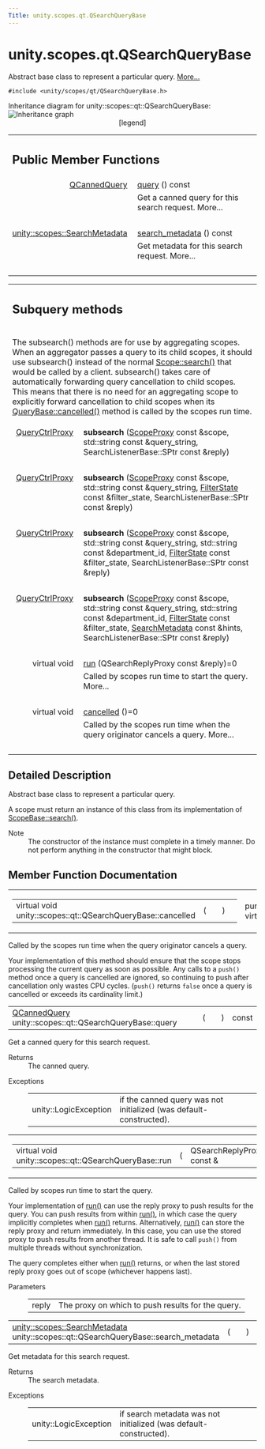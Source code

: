 ```yaml
---
Title: unity.scopes.qt.QSearchQueryBase
---
```


# unity.scopes.qt.QSearchQueryBase

<p>Abstract base class to represent a particular query.  
<a href="#details">More...</a></p>
<p><code>#include &lt;unity/scopes/qt/QSearchQueryBase.h&gt;</code></p>
Inheritance diagram for unity::scopes::qt::QSearchQueryBase:
<img src="https://developer.ubuntu.com/static/devportal_uploaded/86a16478-1166-4c43-b214-b98ac15fb9ea-../unity.scopes.qt.QSearchQueryBase/classunity_1_1scopes_1_1qt_1_1_q_search_query_base__inherit__graph.png" border="0" usemap="#unity_1_1scopes_1_1qt_1_1_q_search_query_base_inherit__map" alt="Inheritance graph"/>
<map name="unity_1_1scopes_1_1qt_1_1_q_search_query_base_inherit__map" id="unity_1_1scopes_1_1qt_1_1_q_search_query_base_inherit__map">
</map>
<center><span class="legend">[legend]</span></center>
<table class="memberdecls">
<tr class="heading"><td colspan="2"><h2 class="groupheader">
Public Member Functions</h2></td></tr>
<tr class="memitem:a1ad69c195d42ecaea4a7851f1dfc6023"><td class="memItemLeft" align="right" valign="top"><a class="el" href="unity.scopes.qt.QCannedQuery.md">QCannedQuery</a>&#160;</td><td class="memItemRight" valign="bottom"><a class="el" href="#a1ad69c195d42ecaea4a7851f1dfc6023">query</a> () const </td></tr>
<tr class="memdesc:a1ad69c195d42ecaea4a7851f1dfc6023"><td class="mdescLeft">&#160;</td><td class="mdescRight">Get a canned query for this search request.  More...<br /></td></tr>
<tr class="separator:a1ad69c195d42ecaea4a7851f1dfc6023"><td class="memSeparator" colspan="2">&#160;</td></tr>
<tr class="memitem:a222670a440c3712d1bf5cfe220d6f55a"><td class="memItemLeft" align="right" valign="top"><a class="el" href="unity.scopes.SearchMetadata.md">unity::scopes::SearchMetadata</a>&#160;</td><td class="memItemRight" valign="bottom"><a class="el" href="#a222670a440c3712d1bf5cfe220d6f55a">search_metadata</a> () const </td></tr>
<tr class="memdesc:a222670a440c3712d1bf5cfe220d6f55a"><td class="mdescLeft">&#160;</td><td class="mdescRight">Get metadata for this search request.  More...<br /></td></tr>
<tr class="separator:a222670a440c3712d1bf5cfe220d6f55a"><td class="memSeparator" colspan="2">&#160;</td></tr>
</table><table class="memberdecls">
<tr class="heading"><td colspan="2"><h2 class="groupheader">
Subquery methods</h2></td></tr>
<tr><td class="ititle" colspan="2"><p>The subsearch() methods are for use by aggregating scopes. When an aggregator passes a query to its child scopes, it should use subsearch() instead of the normal <a class="el" href="unity.scopes.Scope.md#a09976690ca801ecada50687df6046a29" title="Initiates a search query. ">Scope::search()</a> that would be called by a client. subsearch() takes care of automatically forwarding query cancellation to child scopes. This means that there is no need for an aggregating scope to explicitly forward cancellation to child scopes when its <a class="el" href="unity.scopes.QueryBase.md#a596b19dbfd6efe96b834be75a9b64c68" title="Called by the scopes run time when the query originator cancels a query. ">QueryBase::cancelled()</a> method is called by the scopes run time. </p>
</td></tr>
<tr class="memitem:ab4977a32f485b4c7ac561a99d4b2af28"><td class="memItemLeft" align="right" valign="top">
<a class="el" href="unity.scopes.md#a35e73cba26e0db0b36ffa0283a7d55dd">QueryCtrlProxy</a>&#160;</td><td class="memItemRight" valign="bottom"><b>subsearch</b> (<a class="el" href="unity.scopes.md#a94db15da410f8419e4da711db842aaae">ScopeProxy</a> const &amp;scope, std::string const &amp;query_string, SearchListenerBase::SPtr const &amp;reply)</td></tr>
<tr class="separator:ab4977a32f485b4c7ac561a99d4b2af28"><td class="memSeparator" colspan="2">&#160;</td></tr>
<tr class="memitem:a30757461a1f7de8808ebbabf4355b2d1"><td class="memItemLeft" align="right" valign="top">
<a class="el" href="unity.scopes.md#a35e73cba26e0db0b36ffa0283a7d55dd">QueryCtrlProxy</a>&#160;</td><td class="memItemRight" valign="bottom"><b>subsearch</b> (<a class="el" href="unity.scopes.md#a94db15da410f8419e4da711db842aaae">ScopeProxy</a> const &amp;scope, std::string const &amp;query_string, <a class="el" href="unity.scopes.FilterState.md">FilterState</a> const &amp;filter_state, SearchListenerBase::SPtr const &amp;reply)</td></tr>
<tr class="separator:a30757461a1f7de8808ebbabf4355b2d1"><td class="memSeparator" colspan="2">&#160;</td></tr>
<tr class="memitem:a8c30e6afd06543a53773f32d3a8fb007"><td class="memItemLeft" align="right" valign="top">
<a class="el" href="unity.scopes.md#a35e73cba26e0db0b36ffa0283a7d55dd">QueryCtrlProxy</a>&#160;</td><td class="memItemRight" valign="bottom"><b>subsearch</b> (<a class="el" href="unity.scopes.md#a94db15da410f8419e4da711db842aaae">ScopeProxy</a> const &amp;scope, std::string const &amp;query_string, std::string const &amp;department_id, <a class="el" href="unity.scopes.FilterState.md">FilterState</a> const &amp;filter_state, SearchListenerBase::SPtr const &amp;reply)</td></tr>
<tr class="separator:a8c30e6afd06543a53773f32d3a8fb007"><td class="memSeparator" colspan="2">&#160;</td></tr>
<tr class="memitem:a25141482608f312ae9c17564538cd143"><td class="memItemLeft" align="right" valign="top">
<a class="el" href="unity.scopes.md#a35e73cba26e0db0b36ffa0283a7d55dd">QueryCtrlProxy</a>&#160;</td><td class="memItemRight" valign="bottom"><b>subsearch</b> (<a class="el" href="unity.scopes.md#a94db15da410f8419e4da711db842aaae">ScopeProxy</a> const &amp;scope, std::string const &amp;query_string, std::string const &amp;department_id, <a class="el" href="unity.scopes.FilterState.md">FilterState</a> const &amp;filter_state, <a class="el" href="unity.scopes.SearchMetadata.md">SearchMetadata</a> const &amp;hints, SearchListenerBase::SPtr const &amp;reply)</td></tr>
<tr class="separator:a25141482608f312ae9c17564538cd143"><td class="memSeparator" colspan="2">&#160;</td></tr>
<tr class="memitem:ae12e4040935c2240f2f02482acd49e89"><td class="memItemLeft" align="right" valign="top">virtual void&#160;</td><td class="memItemRight" valign="bottom"><a class="el" href="#ae12e4040935c2240f2f02482acd49e89">run</a> (QSearchReplyProxy const &amp;reply)=0</td></tr>
<tr class="memdesc:ae12e4040935c2240f2f02482acd49e89"><td class="mdescLeft">&#160;</td><td class="mdescRight">Called by scopes run time to start the query.  More...<br /></td></tr>
<tr class="separator:ae12e4040935c2240f2f02482acd49e89"><td class="memSeparator" colspan="2">&#160;</td></tr>
<tr class="memitem:a811927afeb090c114fd8ad5b459ec4e7"><td class="memItemLeft" align="right" valign="top">virtual void&#160;</td><td class="memItemRight" valign="bottom"><a class="el" href="#a811927afeb090c114fd8ad5b459ec4e7">cancelled</a> ()=0</td></tr>
<tr class="memdesc:a811927afeb090c114fd8ad5b459ec4e7"><td class="mdescLeft">&#160;</td><td class="mdescRight">Called by the scopes run time when the query originator cancels a query.  More...<br /></td></tr>
<tr class="separator:a811927afeb090c114fd8ad5b459ec4e7"><td class="memSeparator" colspan="2">&#160;</td></tr>
</table>
<a name="details" id="details"></a><h2 class="groupheader">Detailed Description</h2>
<p>Abstract base class to represent a particular query. </p>
<p>A scope must return an instance of this class from its implementation of <a class="el" href="unity.scopes.ScopeBase.md#a0e4969ff26dc1d396d74c56d896fd564" title="Called by the scopes run time when a scope needs to instantiate a query. ">ScopeBase::search()</a>.</p>
<dl class="section note"><dt>Note</dt><dd>The constructor of the instance must complete in a timely manner. Do not perform anything in the constructor that might block. </dd></dl>
<h2 class="groupheader">Member Function Documentation</h2>
<table class="mlabels">
<tr>
<td class="mlabels-left">
<table class="memname">
<tr>
<td class="memname">virtual void unity::scopes::qt::QSearchQueryBase::cancelled </td>
<td>(</td>
<td class="paramname"></td><td>)</td>
<td></td>
</tr>
</table>
</td>
<td class="mlabels-right">
<span class="mlabels"><span class="mlabel">pure virtual</span><span class="mlabel">slot</span></span>  </td>
</tr>
</table>
<p>Called by the scopes run time when the query originator cancels a query. </p>
<p>Your implementation of this method should ensure that the scope stops processing the current query as soon as possible. Any calls to a <code>push()</code> method once a query is cancelled are ignored, so continuing to push after cancellation only wastes CPU cycles. (<code>push()</code> returns <code>false</code> once a query is cancelled or exceeds its cardinality limit.) </p>
<table class="memname">
<tr>
<td class="memname"><a class="el" href="unity.scopes.qt.QCannedQuery.md">QCannedQuery</a> unity::scopes::qt::QSearchQueryBase::query </td>
<td>(</td>
<td class="paramname"></td><td>)</td>
<td> const</td>
</tr>
</table>
<p>Get a canned query for this search request. </p>
<dl class="section return"><dt>Returns</dt><dd>The canned query. </dd></dl>
<dl class="exception"><dt>Exceptions</dt><dd>
<table class="exception">
<tr><td class="paramname">unity::LogicException</td><td>if the canned query was not initialized (was default-constructed). </td></tr>
</table>
</dd>
</dl>
<table class="mlabels">
<tr>
<td class="mlabels-left">
<table class="memname">
<tr>
<td class="memname">virtual void unity::scopes::qt::QSearchQueryBase::run </td>
<td>(</td>
<td class="paramtype">QSearchReplyProxy const &amp;&#160;</td>
<td class="paramname"><em>reply</em></td><td>)</td>
<td></td>
</tr>
</table>
</td>
<td class="mlabels-right">
<span class="mlabels"><span class="mlabel">pure virtual</span><span class="mlabel">slot</span></span>  </td>
</tr>
</table>
<p>Called by scopes run time to start the query. </p>
<p>Your implementation of <a class="el" href="#ae12e4040935c2240f2f02482acd49e89" title="Called by scopes run time to start the query. ">run()</a> can use the reply proxy to push results for the query. You can push results from within <a class="el" href="#ae12e4040935c2240f2f02482acd49e89" title="Called by scopes run time to start the query. ">run()</a>, in which case the query implicitly completes when <a class="el" href="#ae12e4040935c2240f2f02482acd49e89" title="Called by scopes run time to start the query. ">run()</a> returns. Alternatively, <a class="el" href="#ae12e4040935c2240f2f02482acd49e89" title="Called by scopes run time to start the query. ">run()</a> can store the reply proxy and return immediately. In this case, you can use the stored proxy to push results from another thread. It is safe to call <code>push()</code> from multiple threads without synchronization.</p>
<p>The query completes either when <a class="el" href="#ae12e4040935c2240f2f02482acd49e89" title="Called by scopes run time to start the query. ">run()</a> returns, or when the last stored reply proxy goes out of scope (whichever happens last).</p>
<dl class="params"><dt>Parameters</dt><dd>
<table class="params">
<tr><td class="paramname">reply</td><td>The proxy on which to push results for the query. </td></tr>
</table>
</dd>
</dl>
<table class="memname">
<tr>
<td class="memname"><a class="el" href="unity.scopes.SearchMetadata.md">unity::scopes::SearchMetadata</a> unity::scopes::qt::QSearchQueryBase::search_metadata </td>
<td>(</td>
<td class="paramname"></td><td>)</td>
<td> const</td>
</tr>
</table>
<p>Get metadata for this search request. </p>
<dl class="section return"><dt>Returns</dt><dd>The search metadata. </dd></dl>
<dl class="exception"><dt>Exceptions</dt><dd>
<table class="exception">
<tr><td class="paramname">unity::LogicException</td><td>if search metadata was not initialized (was default-constructed). </td></tr>
</table>
</dd>
</dl>
